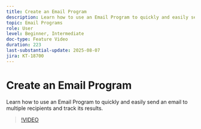 ```yaml
---
title: Create an Email Program
description: Learn how to use an Email Program to quickly and easily send an email to multiple recipients and track its results.
topic: Email Programs
role: User
level: Beginner, Intermediate
doc-type: Feature Video
duration: 223
last-substantial-update: 2025-08-07
jira: KT-18700
---
```


# Create an Email Program

Learn how to use an Email Program to quickly and easily send an email to multiple recipients and track its results.

>[!VIDEO](https://video.tv.adobe.com/v/3470607/?learn=on&enablevpops)
